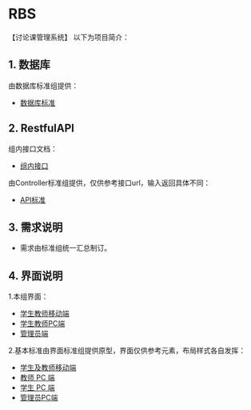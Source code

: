 # RBS
【讨论课管理系统】
以下为项目简介：
## 1. 数据库
由数据库标准组提供：
- [数据库标准](https://github.com/Black-W/DatabaseStandard) 
## 2. RestfulAPI
组内接口文档：
- [组内接口](https://docs.qq.com/sheet/DU1RFT2lPRVVUR21r?opendocxfrom=admin&tab=ufozz1)

由Controller标准组提供，仅供参考接口url，输入返回具体不同：
- [API标准](https://github.com/TanYJie/ControllerWorkingGroup) 
## 3. 需求说明
- 需求由标准组统一汇总制订。
## 4. 界面说明
1.本组界面：
- [学生教师移动端](https://github.com/wuluchaoren/RBSFront-dev)
- [学生教师PC端](https://github.com/wuluchaoren/RBSPCFront-dev)
- [管理员端](https://github.com/wuluchaoren/RBSAdminFront-dev)

2.基本标准由界面标准组提供原型，界面仅供参考元素，布局样式各自发挥：
- [学生及教师移动端](https://pro.modao.cc/app/8TwH3i3V6EGH1q70idMCpZTsR2VUxwl#screen=sE25F4AB9081539853923391) 
- [教师 PC 端](https://free.modao.cc/app/c1e8d636ecb5c1a5bfd006cb94f88d10dc42702e#screen=s6b08d44d304c1c4308912f)
- [学生 PC 端](https://free.modao.cc/app/989e29332fd42a436d609524c0eb31347ea0e2e7)
- [管理员PC端](https://free.modao.cc/app/6e73c721e20c7c886ba4c64ec91e4c722872d89e)
